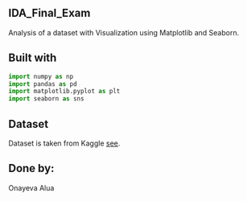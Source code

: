 ## IDA_Final_Exam
Analysis of a dataset with Visualization using Matplotlib and Seaborn.

## Built with
```python
import numpy as np
import pandas as pd 
import matplotlib.pyplot as plt
import seaborn as sns
```
## Dataset
Dataset is taken from Kaggle [see](https://www.kaggle.com/fedesoriano/stroke-prediction-dataset).

## Done by:
Onayeva Alua
